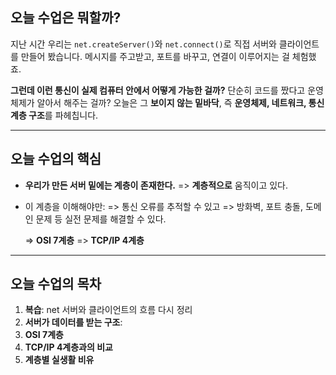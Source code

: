 ## 오늘 수업은 뭐할까?

지난 시간 우리는 `net.createServer()`와 `net.connect()`로
직접 서버와 클라이언트를 만들어 봤습니다.
메시지를 주고받고, 포트를 바꾸고, 연결이 이루어지는 걸 체험했죠.

**그런데 이런 통신이 실제 컴퓨터 안에서 어떻게 가능한 걸까?**
단순히 코드를 짰다고 운영체제가 알아서 해주는 걸까?
오늘은 그 **보이지 않는 밑바닥**,
즉 **운영체제, 네트워크, 통신 계층 구조**를 파헤칩니다.

---

## 오늘 수업의 핵심

- **우리가 만든 서버 밑에는 계층이 존재한다.**
  => **계층적으로** 움직이고 있다.

- 이 계층을 이해해야만:
  => 통신 오류를 추적할 수 있고
  => 방화벽, 포트 충돌, 도메인 문제 등 실전 문제를 해결할 수 있다.

  => **OSI 7계층**
  => **TCP/IP 4계층**

---

## 오늘 수업의 목차

1. **복습**: net 서버와 클라이언트의 흐름 다시 정리
2. **서버가 데이터를 받는 구조**:
3. **OSI 7계층**
4. **TCP/IP 4계층과의 비교**
5. **계층별 실생활 비유**
